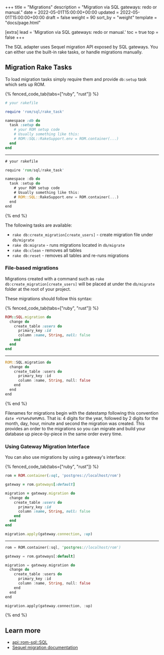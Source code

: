 +++
title = "Migrations"
description = "Migration via SQL gateways: redo or manual."
date = 2022-05-01T15:00:00+00:00
updated = 2022-05-01T15:00:00+00:00
draft = false
weight = 90
sort_by = "weight"
template = "docs/page.html"

[extra]
lead = 'Migration via SQL gateways: redo or manual.'
toc = true
top = false
+++

The SQL adapter uses Sequel migration API exposed by SQL gateways. You can either
use the built-in rake tasks, or handle migrations manually.

## Migration Rake Tasks

To load migration tasks simply require them and provide `db:setup` task which
sets up ROM.

{% fenced_code_tab(tabs=["ruby", "rust"]) %}
```ruby
# your rakefile

require 'rom/sql/rake_task'

namespace :db do
  task :setup do
    # your ROM setup code
    # Usually something like this:
    # ROM::SQL::RakeSupport.env = ROM.container(...)
  end
end
```
---
```rust
# your rakefile

require 'rom/sql/rake_task'

namespace :db do
  task :setup do
    # your ROM setup code
    # Usually something like this:
    # ROM::SQL::RakeSupport.env = ROM.container(...)
  end
end
```
{% end %}

The following tasks are available:

* `rake db:create_migration[create_users]` - create migration file under
  `db/migrate`
* `rake db:migrate` - runs migrations located in `db/migrate`
* `rake db:clean` - removes all tables
* `rake db:reset` - removes all tables and re-runs migrations

### File-based migrations

Migrations created with a command such as `rake db:create_migration[create_users]` will be placed at under the `db/migrate` folder at the root of your project.

These migrations should follow this syntax:

{% fenced_code_tab(tabs=["ruby", "rust"]) %}
```ruby
ROM::SQL.migration do
  change do
    create_table :users do
      primary_key :id
      column :name, String, null: false
    end
  end
end
```
---
```rust
ROM::SQL.migration do
  change do
    create_table :users do
      primary_key :id
      column :name, String, null: false
    end
  end
end
```
{% end %}

Filenames for migrations begin with the datestamp following this convention `date +%Y%m%d%H%M%S`. That is: 4 digits for the year, followed by 2 digits for the month, day, hour, minute and second the migration was created. This provides an order to the migrations so you can migrate and build your database up piece-by-piece in the same order every time.

### Using Gateway Migration Interface

You can also use migrations by using a gateway's interface:

{% fenced_code_tab(tabs=["ruby", "rust"]) %}
```ruby
rom = ROM.container(:sql, 'postgres://localhost/rom')

gateway = rom.gateways[:default]

migration = gateway.migration do
  change do
    create_table :users do
      primary_key :id
      column :name, String, null: false
    end
  end
end

migration.apply(gateway.connection, :up)
```
---
```rust
rom = ROM.container(:sql, 'postgres://localhost/rom')

gateway = rom.gateways[:default]

migration = gateway.migration do
  change do
    create_table :users do
      primary_key :id
      column :name, String, null: false
    end
  end
end

migration.apply(gateway.connection, :up)
```
{% end %}

## Learn more

* [api::rom-sql::SQL](Migration)
* [Sequel migration documentation](https://github.com/jeremyevans/sequel/blob/main/doc/schema_modification.rdoc)
